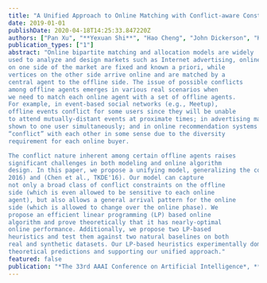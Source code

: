 ```yaml
---
title: "A Unified Approach to Online Matching with Conflict-aware Constraints"
date: 2019-01-01
publishDate: 2020-04-18T14:25:33.847220Z
authors: ["Pan Xu", "**Yexuan Shi**", "Hao Cheng", "John Dickerson", "Karthik Abinav Sankararaman", "Aravind Srinivasan", "Yongxin Tong", "Leonidas Tsepenekas"]
publication_types: ["1"]
abstract: "Online bipartite matching and allocation models are widely
used to analyze and design markets such as Internet advertising, online labor, and crowdsourcing. Traditionally, vertices
on one side of the market are fixed and known a priori, while
vertices on the other side arrive online and are matched by a
central agent to the offline side. The issue of possible conflicts
among offline agents emerges in various real scenarios when
we need to match each online agent with a set of offline agents.
For example, in event-based social networks (e.g., Meetup),
offline events conflict for some users since they will be unable
to attend mutually-distant events at proximate times; in advertising markets, two competing firms may prefer not to be
shown to one user simultaneously; and in online recommendation systems (e.g., Amazon Books), books of the same type
“conflict” with each other in some sense due to the diversity
requirement for each online buyer.

The conflict nature inherent among certain offline agents raises
significant challenges in both modeling and online algorithm
design. In this paper, we propose a unifying model, generalizing the conflict models proposed in (She et al., TKDE
2016) and (Chen et al., TKDE'16). Our model can capture
not only a broad class of conflict constraints on the offline
side (which is even allowed to be sensitive to each online
agent), but also allows a general arrival pattern for the online
side (which is allowed to change over the online phase). We
propose an efficient linear programming (LP) based online
algorithm and prove theoretically that it has nearly-optimal
online performance. Additionally, we propose two LP-based
heuristics and test them against two natural baselines on both
real and synthetic datasets. Our LP-based heuristics experimentally dominate the baseline algorithms, aligning with our
theoretical predictions and supporting our unified approach."
featured: false
publication: "*The 33rd AAAI Conference on Artificial Intelligence*, **(AAAI'19)**"
---
```


